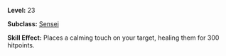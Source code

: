 <!-- TITLE: Skill: Calming Touch -->
<!-- SUBTITLE:  -->

**Level:** 23

**Subclass:** [Sensei](sensei)

**Skill Effect:** Places a calming touch on your target, healing them for 300 hitpoints.